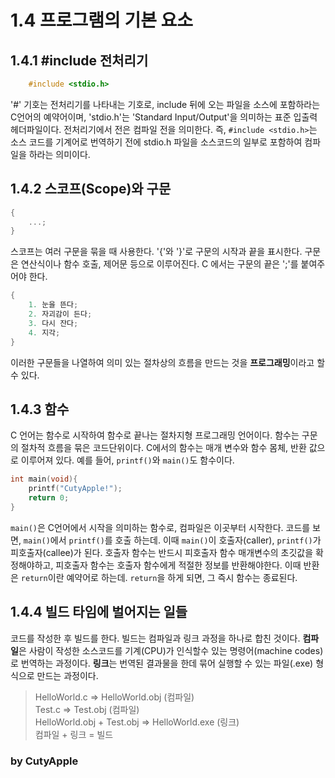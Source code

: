 # 1.4 프로그램의 기본 요소

## 1.4.1 #include 전처리기    
``` C
    #include <stdio.h>
```

'#' 기호는 전처리기를 나타내는 기호로, include 뒤에 오는 파일을 소스에 포함하라는 C언어의 예약어이며, 'stdio.h'는 'Standard Input/Output'을 의미하는 표준 입출력 헤더파일이다.
전처리기에서 전은 컴파일 전을 의미한다. 즉, `#include <stdio.h>`는 소스 코드를 기계어로 번역하기 전에 stdio.h 파일을 소스코드의 일부로 포함하여 컴파일을 하라는 의미이다.


## 1.4.2 스코프(Scope)와 구문
``` C
{
    ...;
}
```

스코프는 여러 구문을 묶을 때 사용한다. '{'와 '}'로 구문의 시작과 끝을 표시한다. 구문은 연산식이나 함수 호출, 제어문 등으로 이루어진다. C 에서는 구문의 끝은 ';'를 붙여주어야 한다.
``` C
{
    1. 눈을 뜬다;
    2. 자괴감이 든다;
    3. 다시 잔다;
    4. 지각;   
}
```
이러한 구문들을 나열하여 의미 있는 절차상의 흐름을 만드는 것을 **프로그래밍**이라고 할 수 있다.


## 1.4.3 함수
C 언어는 함수로 시작하여 함수로 끝나는 절차지형 프로그래밍 언어이다. 함수는 구문의 절차적 흐름을 묶은 코드단위이다. C에서의 함수는 매개 변수와 함수 몸체, 반환 값으로 이루어져 있다. 
예를 들어, `printf()`와 `main()`도 함수이다.
``` C
int main(void){
    printf("CutyApple!");
    return 0;
}
```
`main()`은 C언어에서 시작을 의미하는 함수로, 컴파일은 이곳부터 시작한다. 코드를 보면, `main()`에서 `printf()`를 호출 하는데. 이때 `main()`이 호출자(caller), `printf()`가 피호출자(callee)가 된다. 호출자 함수는 반드시 피호출자 함수 매개변수의 초깃값을 확정해야하고, 피호출자 함수는 호출자 함수에게 적절한 정보를 반환해야한다. 이때 반환은 `return`이란 예약어로 하는데. `return`을 하게 되면, 그 즉시 함수는 종료된다.


## 1.4.4 빌드 타임에 벌어지는 일들
코드를 작성한 후 빌드를 한다. 빌드는 컴파일과 링크 과정을 하나로 합친 것이다. **컴파일**은 사람이 작성한 소스코드를 기계(CPU)가 인식할수 있는 명령어(machine codes)로 번역하는 과정이다. **링크**는 번역된 결과물을 한데 묶어 실행할 수 있는 파일(.exe) 형식으로 만드는 과정이다.

> HelloWorld.c  =>  HelloWorld.obj      (컴파일)   
> Test.c  =>  Test.obj      (컴파일)     
> HelloWorld.obj  +  Test.obj  =>  HelloWorld.exe       (링크)    
> 컴파일 + 링크 = 빌드    

### by CutyApple